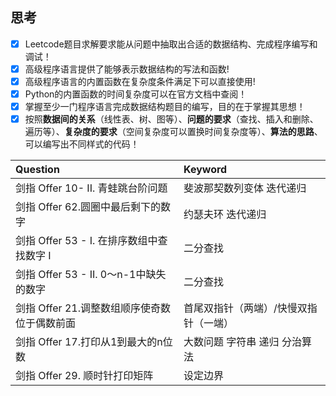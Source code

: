 ## 思考
- [x] Leetcode题目求解要求能从问题中抽取出合适的数据结构、完成程序编写和调试！
- [x] 高级程序语言提供了能够表示数据结构的写法和函数!
- [x] 高级程序语言的内置函数在复杂度条件满足下可以直接使用!
- [x] Python的内置函数的时间复杂度可以在官方文档中查阅！
- [x] 掌握至少一门程序语言完成数据结构题目的编写，目的在于掌握其思想！
- [x] 按照**数据间的关系**（线性表、树、图等）、**问题的要求**（查找、插入和删除、遍历等）、**复杂度的要求**（空间复杂度可以置换时间复杂度等）、**算法的思路**、可以编写出不同样式的代码！

| Question | Keyword |
| :--- | :--- |
| 剑指 Offer 10- II. 青蛙跳台阶问题 | 斐波那契数列变体 迭代递归 |
| 剑指 Offer 62.圆圈中最后剩下的数字 | 约瑟夫环 迭代递归 |
| 剑指 Offer 53 - I. 在排序数组中查找数字 I | 二分查找 |
| 剑指 Offer 53 - II. 0～n-1中缺失的数字 | 二分查找 |
| 剑指 Offer 21.调整数组顺序使奇数位于偶数前面 | 首尾双指针（两端）/快慢双指针（一端） |
| 剑指 Offer 17.打印从1到最大的n位数 | 大数问题 字符串 递归 分治算法 |
| 剑指 Offer 29. 顺时针打印矩阵 | 设定边界 |